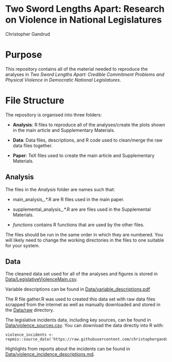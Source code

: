 Two Sword Lengths Apart: Research on Violence in National Legislatures
===================

Christopher Gandrud

# Purpose

This repository contains all of the material needed to reproduce the analyses
in *Two Sword Lengths Apart: Credible Commitment Problems and Physical Violence
in Democratic National Legislatures*.  

# File Structure

The repository is organised into three folders:

- **Analysis**: R files to reproduce all of the analyses/create the plots shown
in the main article and Supplementary Materials.

- **Data**: Data files, descriptions, and R code used to clean/merge the raw data files
together.

- **Paper**: TeX files used to create the main article and Supplementary
Materials.

## Analysis

The files in the *Analysis* folder are names such that:

- main\_analysis\_.\*.R are R files used in the main paper.

- supplemental\_analysis\_.\*.R are are files used in the Supplemental Materials.

- *functions* contains R functions that are used by the other files.

The files should be run in the same order in which they are numbered. You
will likely need to change the working directories in the files to one
suitable for your system.

## Data

The cleaned data set used for all of the analyses and figures is stored in
[Data/LegislativeViolenceMain.csv](Data/LegislativeViolenceMain.csv).

Variable descriptions can be found in
[Data/variable_descriptions.pdf](Data/variable_descriptions.pdf)

The R file gather.R was used to created this data set with raw data files
scrapped from the internet as well as manually downloaded and stored in the
[Data/raw](Data/raw) directory.

The legislative incidents data, including key sources, can be found in
[Data/violence_sources.csv](Data/violence_sources.csv).
You can download the data directly into R with:

```{S}
violence_incidents <- repmis::source_data('https://raw.githubusercontent.com/christophergandrud/leg_violence_paper1/master/Data/violence_sources.csv')
```

Highlights from reports about the incidents can be found in
[Data/violence_incidence_descriptions.md](Data/violence_incidence_descriptions.md).

